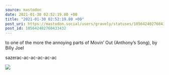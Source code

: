 ```yaml
---
source: mastodon
date: 2021-01-30 02:52:19.80 +00
title: "2021-01-30 02:52:19.80 +00"
post_uri: https://mastodon.social/users/gravely/statuses/105642402760433432
post_id: 105642402760433432
---
```

to one of the more the annoying parts of Movin’ Out (Anthony’s Song), by Billy Joel

sazerac-ac-ac-ac-ac-ac


![](/images/105642402714216718.jpg)

